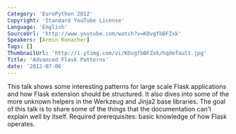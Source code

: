 ```yaml
---
Category: 'EuroPython 2012'
Copyright: 'Standard YouTube License'
Language: 'English'
SourceUrl: 'http://www.youtube.com/watch?v=KOvgfbBFZxk'
Speakers: [Armin Ronacher]
Tags: []
ThumbnailUrl: 'http://i.ytimg.com/vi/KOvgfbBFZxk/hqdefault.jpg'
Title: 'Advanced Flask Patterns'
date: '2012-07-06'
---
```

This talk shows some interesting patterns for large scale Flask applications
and how Flask extension should be structured. It also dives into some of the
more unknown helpers in the Werkzeug and Jinja2 base libraries. The goal of
this talk is to share some of the things that the documentation can’t explain
well by itself. Required prerequisites: basic knowledge of how Flask operates.
